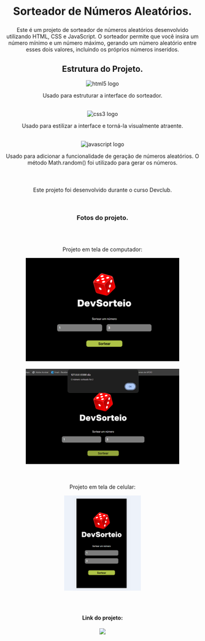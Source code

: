 <h1 align="center">Sorteador de Números Aleatórios.</h1>

###

<p align="center">
  Este é um projeto de sorteador de números aleatórios desenvolvido utilizando HTML, CSS e JavaScript. 
  O sorteador permite que você insira um número mínimo e um número máximo, gerando um número aleatório entre esses dois valores, incluindo os próprios números inseridos.
</p>

###

<h2 align="center">Estrutura do Projeto.</h2>

<div align="center"> 
    <img src="https://cdn.jsdelivr.net/gh/devicons/devicon@latest/icons/html5/html5-original.svg" height="30" alt="html5 logo"/>
    <p>Usado para estruturar a interface do sorteador.</p> 
  <br>
    <img src="https://cdn.jsdelivr.net/gh/devicons/devicon@latest/icons/css3/css3-original.svg" height="30" alt="css3 logo"/>
    <p>Usado para estilizar a interface e torná-la visualmente atraente.</p>
  <br>
    <img src="https://cdn.jsdelivr.net/gh/devicons/devicon/icons/javascript/javascript-original.svg" height="30" alt="javascript logo"/>
    <p>Usado para adicionar a funcionalidade de geração de números aleatórios. O método Math.random() foi utilizado para gerar os números.</p>
</div>

###

<br>
<p align="center">Este projeto foi desenvolvido durante o curso Devclub.</p>
<br>

###

<h3 align="center">Fotos do projeto.</h3>
<br>
<br>
<div align="center"> 
  <p>Projeto em tela de computador:</p>
  <img src="https://github.com/jeffersonxbenetti/DevClub-DevSorteio-ModuleJsPt2/blob/main/img/computer-screen.png?raw=true" width="400px" alt="projeto-em-tela-de-computador">
</div>
<br>
<div align="center">
  <img src="https://github.com/jeffersonxbenetti/DevClub-DevSorteio-ModuleJsPt2/blob/main/img/computer-screen-two.png?raw=true" width="400px" alt="projeto-em-tela-de-computador">
</div>
<br>
<br>
<div align="center">
  <p>Projeto em tela de celular:</p>
  <img src="https://github.com/jeffersonxbenetti/DevClub-DevSorteio-ModuleJsPt2/blob/main/img/mobile.png?raw=true" width="200px" alt="projeto-em-tela-de-celular">
</div>

###

<br>
<h4 align="center">Link do projeto:</h4>
<div align="center">
  <a href="https://jeffersonxbenetti.github.io/DevClub-DevSorteio-ModuleJsPt2/"><img src="https://img.shields.io/website-up-down-green-red/http/monip.org.svg" /></a>
</div>
